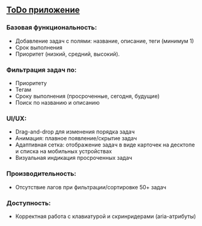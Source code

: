 ## [ToDo приложение](https://diana-coder-tech.github.io/todoApp-with-validation-filters-drag-and-drop-aria-atributes-better-perfomance/)
### Базовая функциональность:
+ Добавление задач с полями: название, описание, теги (минимум 1)
+ Срок выполнения
+ Приоритет (низкий, средний, высокий).
  
### Фильтрация задач по:
+ Приоритету
+ Тегам
+ Сроку выполнения (просроченные, сегодня, будущие)
+ Поиск по названию и описанию

### UI/UX:
+ Drag-and-drop для изменения порядка задач
+ Анимация: плавное появление/скрытие задач
+ Адаптивная сетка: отображение задач в виде карточек на десктопе и списка на мобильных устройствах
+ Визуальная индикация просроченных задач

### Производительность: 
+ Отсутствие лагов при фильтрации/сортировке 50+ задач

### Доступность:
+ Корректная работа с клавиатурой и скринридерами (aria-атрибуты)
